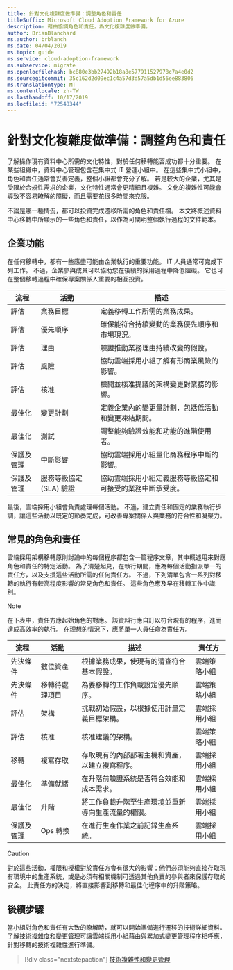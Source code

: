 ```yaml
---
title: 針對文化複雜度做準備：調整角色和責任
titleSuffix: Microsoft Cloud Adoption Framework for Azure
description: 藉由協調角色和責任，為文化複雜度做準備。
author: BrianBlanchard
ms.author: brblanch
ms.date: 04/04/2019
ms.topic: guide
ms.service: cloud-adoption-framework
ms.subservice: migrate
ms.openlocfilehash: bc880e3bb27492b18a8e577911527978c7a4e0d2
ms.sourcegitcommit: 35c162d2d09ec1c4a57d3d57a5db1d56ee883806
ms.translationtype: MT
ms.contentlocale: zh-TW
ms.lasthandoff: 10/17/2019
ms.locfileid: "72548344"
---
```

# <a name="prepare-for-cultural-complexity-aligning-roles-and-responsibilities"></a>針對文化複雜度做準備：調整角色和責任

了解操作現有資料中心所需的文化特性，對於任何移轉能否成功都十分重要。 在某些組織中，資料中心管理包含在集中式 IT 營運小組中。 在這些集中式小組中，角色和責任通常會妥善定義，整個小組都會充分了解。 若是較大的企業，尤其是受限於合規性需求的企業，文化特性通常會更精細且複雜。 文化的複雜性可能會導致不容易瞭解的障礙，而且需要花很多時間來克服。

不論是哪一種情況，都可以投資完成遷移所需的角色和責任檔。 本文將概述資料中心移轉中所顯示的一些角色和責任，以作為可闡明整個執行過程的文件範本。

## <a name="business-functions"></a>企業功能

在任何移轉中，都有一些應盡可能由企業執行的重要功能。 IT 人員通常可完成下列工作。 不過，企業參與成員可以協助您在後續的採用過程中降低阻礙。 它也可在整個移轉過程中確保專案關係人重要的相互投資。

| 流程 | 活動 | 描述 |
|---------|---------|---------|
| 評估 | 業務目標 | 定義移轉工作所需的業務成果。 |
| 評估 | 優先順序 | 確保能符合持續變動的業務優先順序和市場現況。 |
| 評估 | 理由 | 驗證推動業務理由持續改變的假設。 |
| 評估 | 風險 | 協助雲端採用小組了解有形商業風險的影響。 |
| 評估 | 核准 | 檢閱並核准提議的架構變更對業務的影響。 |
| 最佳化 | 變更計劃 | 定義企業內的變更量計劃，包括低活動和變更凍結期間。 |
| 最佳化 | 測試 | 調整能夠驗證效能和功能的進階使用者。 |
| 保護及管理 | 中斷影響 | 協助雲端採用小組量化商務程序中斷的影響。 |
| 保護及管理 | 服務等級協定 (SLA) 驗證 | 協助雲端採用小組定義服務等級協定和可接受的業務中斷承受度。 |

最後，雲端採用小組會負責處理每個活動。 不過，建立責任和固定的業務執行步調，讓這些活動以既定的節奏完成，可改善專案關係人與業務的符合性和凝聚力。

## <a name="common-roles-and-responsibilities"></a>常見的角色和責任

雲端採用架構移轉原則討論中的每個程序都包含一篇程序文章，其中概述用來對應角色和責任的特定活動。 為了清楚起見，在執行期間，應為每個活動指派單一的責任方，以及支援這些活動所需的任何責任方。 不過，下列清單包含一系列對移轉的執行有較高程度影響的常見角色和責任。 這些角色應及早在移轉工作中識別。

> [!NOTE]
> 在下表中，責任方應起始角色的對應。 該資料行應自訂以符合現有的程序，進而達成高效率的執行。 在理想的情況下，應將單一人員任命為責任方。

| 流程 | 活動 | 描述 | 責任方 |
|---------|---------|---------|---------|
| 先決條件 | 數位資產 | 根據業務成果，使現有的清查符合基本假設。 | 雲端策略小組 |
| 先決條件 | 移轉待處理項目 | 為要移轉的工作負載設定優先順序。 | 雲端策略小組 |
| 評估 | 架構 | 挑戰初始假設，以根據使用計量定義目標架構。 | 雲端採用小組 |
| 評估 | 核准 | 核准建議的架構。 | 雲端策略小組 |
| 移轉 | 複寫存取 | 存取現有的內部部署主機和資產，以建立複寫程序。 | 雲端採用小組 |
| 最佳化 | 準備就緒 | 在升階前驗證系統是否符合效能和成本需求。 | 雲端採用小組 |
| 最佳化 | 升階 | 將工作負載升階至生產環境並重新導向生產流量的權限。 | 雲端採用小組 |
| 保護及管理 | Ops 轉換 | 在進行生產作業之前記錄生產系統。 | 雲端採用小組 |

> [!CAUTION]
> 對於這些活動，權限和授權對於責任方會有很大的影響；他們必須能夠直接存取現有環境中的生產系統，或是必須有相關機制可透過其他負責的參與者來保護存取的安全。 此責任方的決定，將直接影響到移轉和最佳化程序中的升階策略。

## <a name="next-steps"></a>後續步驟

當小組對角色和責任有大致的瞭解時，就可以開始準備進行遷移的技術詳細資料。 了解[技術複雜度和變更管理](./technical-complexity.md)可讓雲端採用小組藉由與累加式變更管理程序相呼應，針對移轉的技術複雜性進行準備。

> [!div class="nextstepaction"]
> [技術複雜性和變更管理](./technical-complexity.md)
